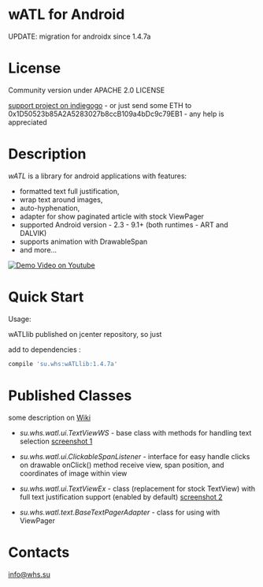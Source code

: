 wATL for Android 
==========

UPDATE: migration for androidx since 1.4.7a

License
=====
 Community version under APACHE 2.0 LICENSE

 [ support project on indiegogo](https://www.indiegogo.com/projects/make-mobile-applications-text-looks-more-accuracy-android-ios/x/17073547) - or just send some ETH to 0x1D50523b85A2A5283027b8ccB109a4bDc9c79EB1 - any help is appreciated
 
Description
======
*wATL* is a library for android applications with features:
  - formatted text full justification,
  - wrap text around images, 
  - auto-hyphenation,
  - adapter for show paginated article with stock ViewPager
  - supported Android version - 2.3 - 9.1+ (both runtimes - ART and DALVIK)
  - supports animation with DrawableSpan
  - and more...


[![Demo Video on Youtube](http://img.youtube.com/vi/ZtXvyS6GHGo/0.jpg)](https://youtu.be/ZtXvyS6GHGo)


Quick Start
======
Usage:

wATLlib published on jcenter repository, so just

add to dependencies :
```gradle
compile 'su.whs:wATLlib:1.4.7a'
```


Published Classes
========

some description on <a href="https://github.com/suwhs/wATL/wiki">Wiki</a>

- *su.whs.watl.ui.TextViewWS* - base class with methods for handling text selection
    <a href="https://github.com/suwhs/wATL/blob/master/screenshots/TextViewWS1.png">screenshot 1</a>
- *su.whs.watl.ui.ClickableSpanListener* - interface for easy handle clicks on drawable 
onClick() method receive view, span position, and coordinates of image within view

- *su.whs.watl.ui.TextViewEx* - class (replacement for stock TextView) with full text justification support (enabled by default)
    <a href="https://github.com/suwhs/wATL/blob/master/screenshots/TextViewExScrollView1.png">screenshot 2</a>

- *su.whs.watl.text.BaseTextPagerAdapter* - class for using with ViewPager


Contacts
========
<a href="mailto:info@whs.su">info@whs.su</a>




